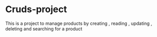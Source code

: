 # Cruds-project
This is a project to manage products by creating , reading , updating , deleting and searching for a product
